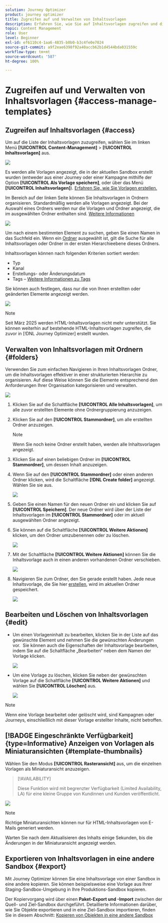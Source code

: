 ```yaml
---
solution: Journey Optimizer
product: journey optimizer
title: Zugreifen auf und Verwalten von Inhaltsvorlagen
description: Erfahren Sie, wie Sie auf Inhaltsvorlagen zugreifen und diese verwalten
topic: Content Management
role: User
level: Beginner
exl-id: ef6110c4-1aa6-4835-b0b0-b3c4fe0e7024
source-git-commit: a9f2eae6398f92a40accb62b1d4544bda031559c
workflow-type: tm+mt
source-wordcount: '587'
ht-degree: 100%

---
```


# Zugreifen auf und Verwalten von Inhaltsvorlagen {#access-manage-templates}

## Zugreifen auf Inhaltsvorlagen {#access}

Um auf die Liste der Inhaltsvorlagen zuzugreifen, wählen Sie im linken Menü **[!UICONTROL Content-Management]** > **[!UICONTROL Inhaltsvorlagen]** aus.

![](assets/content-template-list.png)

Es werden alle Vorlagen angezeigt, die in der aktuellen Sandbox erstellt wurden (entweder aus einer Journey oder einer Kampagne mithilfe der Option **[!UICONTROL Als Vorlage speichern]**, oder über das Menü **[!UICONTROL Inhaltsvorlagen]**). [Erfahren Sie, wie Sie Vorlagen erstellen.](#create-content-templates)

Im Bereich auf der linken Seite können Sie Inhaltsvorlagen in Ordnern organisieren. Standardmäßig werden alle Vorlagen angezeigt. Bei der Auswahl eines Ordners werden nur die Vorlagen und Ordner angezeigt, die im ausgewählten Ordner enthalten sind. [Weitere Informationen](#folders)

![](assets/content-template-list-folders.png)

Um nach einem bestimmten Element zu suchen, geben Sie einen Namen in das Suchfeld ein. Wenn ein [Ordner](#folders) ausgewählt ist, gilt die Suche für alle Inhaltsvorlagen oder Ordner in der ersten Hierarchieebene dieses Ordners<!--(not nested items)-->.

Inhaltsvorlagen können nach folgenden Kriterien sortiert werden:

* Typ
* Kanal
* Erstellungs- oder Änderungsdatum
* Tags – [Weitere Informationen zu Tags](../start/search-filter-categorize.md#tags)

Sie können auch festlegen, dass nur die von Ihnen erstellten oder geänderten Elemente angezeigt werden.

![](assets/content-template-list-filters.png)

>[!NOTE]
>
>Seit März 2025 werden HTML-Inhaltsvorlagen nicht mehr unterstützt. Sie können weiterhin auf bestehende HTML-Inhaltsvorlagen zugreifen, die zuvor in [!DNL Journey Optimizer] erstellt wurden.

## Verwalten von Inhaltsvorlagen mit Ordnern {#folders}

Verwenden Sie zum einfachen Navigieren in Ihren Inhaltsvorlagen Ordner, um die Inhaltsvorlagen effektiver in einer strukturierten Hierarchie zu organisieren. Auf diese Weise können Sie die Elemente entsprechend den Anforderungen Ihrer Organisation kategorisieren und verwalten.

![](assets/content-template-folders.png)

1. Klicken Sie auf die Schaltfläche **[!UICONTROL Alle Inhaltsvorlagen]**, um alle zuvor erstellten Elemente ohne Ordnergruppierung anzuzeigen.

1. Klicken Sie auf den **[!UICONTROL Stammordner]**, um alle erstellten Ordner anzuzeigen.

   >[!NOTE]
   >
   >Wenn Sie noch keine Ordner erstellt haben, werden alle Inhaltsvorlagen angezeigt.

1. Klicken Sie auf einen beliebigen Ordner im **[!UICONTROL Stammordner]**, um dessen Inhalt anzuzeigen.

1. Wenn Sie auf den **[!UICONTROL Stammordner]** oder einen anderen Ordner klicken, wird die Schaltfläche **[!DNL Create folder]** angezeigt. Wählen Sie sie aus.

   ![](assets/content-template-create-folder.png)

1. Geben Sie einen Namen für den neuen Ordner ein und klicken Sie auf **[!UICONTROL Speichern]**. Der neue Ordner wird über der Liste der Inhaltsvorlagen im **[!UICONTROL Stammordner]** oder im aktuell ausgewählten Ordner angezeigt.

1. Sie können auf die Schaltfläche **[!UICONTROL Weitere Aktionen]** klicken, um den Ordner umzubenennen oder zu löschen.

   ![](assets/content-template-folder-more-actions.png)

1. Mit der Schaltfläche **[!UICONTROL Weitere Aktionen]** können Sie die Inhaltsvorlage auch in einen anderen vorhandenen Ordner verschieben.

   ![](assets/content-template-folder-moved.png)

1. Navigieren Sie zum Ordner, den Sie gerade erstellt haben. Jede neue Inhaltsvorlage, die Sie hier [erstellen](create-content-templates.md), wird im aktuellen Ordner gespeichert.

   ![](assets/content-template-folder-create.png)

## Bearbeiten und Löschen von Inhaltsvorlagen {#edit}

* Um einen Vorlageninhalt zu bearbeiten, klicken Sie in der Liste auf das gewünschte Element und nehmen Sie die gewünschten Änderungen vor.  Sie können auch die Eigenschaften der Inhaltsvorlage bearbeiten, indem Sie auf die Schaltfläche „Bearbeiten“ neben dem Namen der Vorlage klicken.

  ![](assets/content-template-edit.png)

* Um eine Vorlage zu löschen, klicken Sie neben der gewünschten Vorlage auf die Schaltfläche **[!UICONTROL Weitere Aktionen]** und wählen Sie **[!UICONTROL Löschen]** aus.

  ![](assets/content-template-list-delete.png)

>[!NOTE]
>
>Wenn eine Vorlage bearbeitet oder gelöscht wird, sind Kampagnen oder Journeys, einschließlich mit dieser Vorlage erstellter Inhalte, nicht betroffen.

## [!BADGE Eingeschränkte Verfügbarkeit]{type=Informative} Anzeigen von Vorlagen als Miniaturansichten {#template-thumbnails}

Wählen Sie den Modus **[!UICONTROL Rasteransicht]** aus, um die einzelnen Vorlagen als Miniaturansicht anzuzeigen.

>[!AVAILABILITY]
>
>Diese Funktion wird mit begrenzter Verfügbarkeit (Limited Availability, LA) für eine kleine Gruppe von Kundinnen und Kunden veröffentlicht.

![](assets/content-template-grid-view.png)

>[!NOTE]
>
>Richtige Miniaturansichten können nur für HTML-Inhaltsvorlagen von E-Mails generiert werden.

Warten Sie nach dem Aktualisieren des Inhalts einige Sekunden, bis die Änderungen in der Miniaturansicht angezeigt werden.

## Exportieren von Inhaltsvorlagen in eine andere Sandbox {#export}

Mit Journey Optimizer können Sie eine Inhaltsvorlage von einer Sandbox in eine andere kopieren. Sie können beispielsweise eine Vorlage aus Ihrer Staging-Sandbox-Umgebung in Ihre Produktions-Sandbox kopieren.

Der Kopiervorgang wird über einen **Paket-Export und -Import** zwischen der Quell- und Ziel-Sandbox durchgeführt. Detaillierte Informationen darüber, wie Sie Objekte exportieren und in eine Ziel-Sandbox importieren, finden Sie in diesem Abschnitt: [Kopieren von Objekten in eine andere Sandbox](../configuration/copy-objects-to-sandbox.md)

